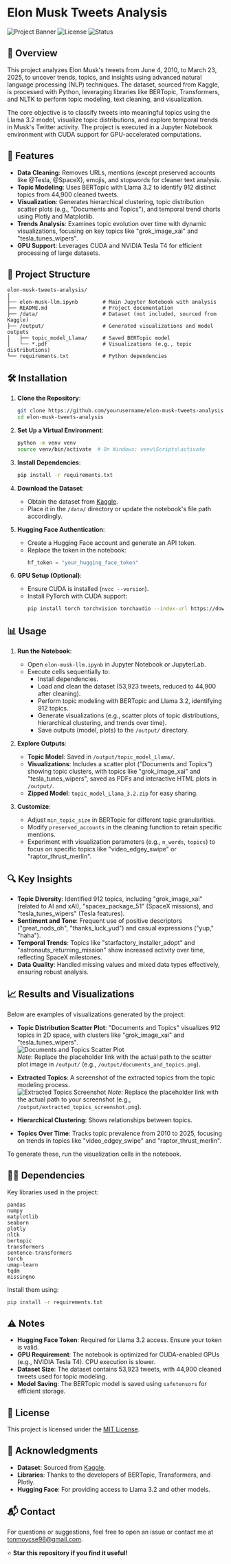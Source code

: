 # Elon Musk Tweets Analysis

![Project Banner](https://img.shields.io/badge/Python-3.10-blue.svg) ![License](https://img.shields.io/badge/License-MIT-green.svg) ![Status](https://img.shields.io/badge/Status-Active-brightgreen.svg)

## 📖 Overview

This project analyzes Elon Musk's tweets from June 4, 2010, to March 23, 2025, to uncover trends, topics, and insights using advanced natural language processing (NLP) techniques. The dataset, sourced from Kaggle, is processed with Python, leveraging libraries like BERTopic, Transformers, and NLTK to perform topic modeling, text cleaning, and visualization.

The core objective is to classify tweets into meaningful topics using the Llama 3.2 model, visualize topic distributions, and explore temporal trends in Musk's Twitter activity. The project is executed in a Jupyter Notebook environment with CUDA support for GPU-accelerated computations.

## 🚀 Features

- **Data Cleaning**: Removes URLs, mentions (except preserved accounts like @Tesla, @SpaceX), emojis, and stopwords for cleaner text analysis.
- **Topic Modeling**: Uses BERTopic with Llama 3.2 to identify 912 distinct topics from 44,900 cleaned tweets.
- **Visualization**: Generates hierarchical clustering, topic distribution scatter plots (e.g., "Documents and Topics"), and temporal trend charts using Plotly and Matplotlib.
- **Trends Analysis**: Examines topic evolution over time with dynamic visualizations, focusing on key topics like "grok_image_xai" and "tesla_tunes_wipers".
- **GPU Support**: Leverages CUDA and NVIDIA Tesla T4 for efficient processing of large datasets.

## 📂 Project Structure

```
elon-musk-tweets-analysis/
│
├── elon-musk-llm.ipynb        # Main Jupyter Notebook with analysis
├── README.md                  # Project documentation
├── /data/                     # Dataset (not included, sourced from Kaggle)
├── /output/                   # Generated visualizations and model outputs
│   ├── topic_model_Llama/     # Saved BERTopic model
│   └── *.pdf                  # Visualizations (e.g., topic distributions)
└── requirements.txt           # Python dependencies
```

## 🛠️ Installation

1. **Clone the Repository**:
   ```bash
   git clone https://github.com/yourusername/elon-musk-tweets-analysis.git
   cd elon-musk-tweets-analysis
   ```

2. **Set Up a Virtual Environment**:
   ```bash
   python -m venv venv
   source venv/bin/activate  # On Windows: venv\Scripts\activate
   ```

3. **Install Dependencies**:
   ```bash
   pip install -r requirements.txt
   ```

4. **Download the Dataset**:
   - Obtain the dataset from [Kaggle](https://www.kaggle.com/datasets/7006744/elon-musks-tweet).
   - Place it in the `/data/` directory or update the notebook's file path accordingly.

5. **Hugging Face Authentication**:
   - Create a Hugging Face account and generate an API token.
   - Replace the token in the notebook:
     ```python
     hf_token = "your_hugging_face_token"
     ```

6. **GPU Setup (Optional)**:
   - Ensure CUDA is installed (`nvcc --version`).
   - Install PyTorch with CUDA support:
     ```bash
     pip install torch torchvision torchaudio --index-url https://download.pytorch.org/whl/cu122
     ```

## 📊 Usage

1. **Run the Notebook**:
   - Open `elon-musk-llm.ipynb` in Jupyter Notebook or JupyterLab.
   - Execute cells sequentially to:
     - Install dependencies.
     - Load and clean the dataset (53,923 tweets, reduced to 44,900 after cleaning).
     - Perform topic modeling with BERTopic and Llama 3.2, identifying 912 topics.
     - Generate visualizations (e.g., scatter plots of topic distributions, hierarchical clustering, and trends over time).
     - Save outputs (model, plots) to the `/output/` directory.

2. **Explore Outputs**:
   - **Topic Model**: Saved in `/output/topic_model_Llama/`.
   - **Visualizations**: Includes a scatter plot ("Documents and Topics") showing topic clusters, with topics like "grok_image_xai" and "tesla_tunes_wipers", saved as PDFs and interactive HTML plots in `/output/`.
   - **Zipped Model**: `topic_model_Llama_3.2.zip` for easy sharing.

3. **Customize**:
   - Adjust `min_topic_size` in BERTopic for different topic granularities.
   - Modify `preserved_accounts` in the cleaning function to retain specific mentions.
   - Experiment with visualization parameters (e.g., `n_words`, `topics`) to focus on specific topics like "video_edgey_swipe" or "raptor_thrust_merlin".

## 🔍 Key Insights

- **Topic Diversity**: Identified 912 topics, including "grok_image_xai" (related to AI and xAI), "spacex_package_51" (SpaceX missions), and "tesla_tunes_wipers" (Tesla features).
- **Sentiment and Tone**: Frequent use of positive descriptors ("great_nods_oh", "thanks_luck_yud") and casual expressions ("yup," "haha").
- **Temporal Trends**: Topics like "starfactory_installer_adopt" and "astronauts_returning_mission" show increased activity over time, reflecting SpaceX milestones.
- **Data Quality**: Handled missing values and mixed data types effectively, ensuring robust analysis.

## 📈 Results and Visualizations

Below are examples of visualizations generated by the project:

- **Topic Distribution Scatter Plot**: "Documents and Topics" visualizes 912 topics in 2D space, with clusters like "grok_image_xai" and "tesla_tunes_wipers".  
  ![Documents and Topics Scatter Plot](https://via.placeholder.com/1200x750.png?text=Documents+and+Topics+Scatter+Plot)  
  *Note*: Replace the placeholder link with the actual path to the scatter plot image in `/output/` (e.g., `/output/documents_and_topics.png`).

- **Extracted Topics**: A screenshot of the extracted topics from the topic modeling process.  
  ![Extracted Topics Screenshot](https://i.postimg.cc/W4tHgtSZ/newplot.png)
  *Note*: Replace the placeholder link with the actual path to your screenshot (e.g., `/output/extracted_topics_screenshot.png`).

- **Hierarchical Clustering**: Shows relationships between topics.
- **Topics Over Time**: Tracks topic prevalence from 2010 to 2025, focusing on trends in topics like "video_edgey_swipe" and "raptor_thrust_merlin".

To generate these, run the visualization cells in the notebook.

## 🧑‍💻 Dependencies

Key libraries used in the project:

```text
pandas
numpy
matplotlib
seaborn
plotly
nltk
bertopic
transformers
sentence-transformers
torch
umap-learn
tqdm
missingno
```

Install them using:
```bash
pip install -r requirements.txt
```

## ⚠️ Notes

- **Hugging Face Token**: Required for Llama 3.2 access. Ensure your token is valid.
- **GPU Requirement**: The notebook is optimized for CUDA-enabled GPUs (e.g., NVIDIA Tesla T4). CPU execution is slower.
- **Dataset Size**: The dataset contains 53,923 tweets, with 44,900 cleaned tweets used for topic modeling.
- **Model Saving**: The BERTopic model is saved using `safetensors` for efficient storage.

## 📜 License

This project is licensed under the [MIT License](LICENSE).

## 🙌 Acknowledgments

- **Dataset**: Sourced from [Kaggle](https://www.kaggle.com/datasets/7006744/elon-musks-tweet).
- **Libraries**: Thanks to the developers of BERTopic, Transformers, and Plotly.
- **Hugging Face**: For providing access to Llama 3.2 and other models.

## 📬 Contact

For questions or suggestions, feel free to open an issue or contact me at [tonmoycse98@gmail.com](mailto:your.email@example.com).

⭐ **Star this repository if you find it useful!**
